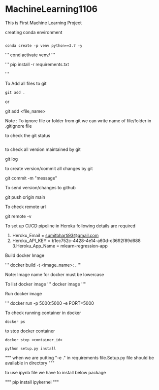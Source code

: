 # MachineLearning1106
This is First Machine Learning Project 


creating conda environment 
````

conda create -p venv python==3.7 -y
````

''' cond activate venv/
'''

'''
pip install -r requirements.txt

'''

To Add all files to git 
```
git add . 
```

or 

git add <file_name>

Note : To ignore file or folder from git we can write name of file/folder in .gitignore file 

to check the git status

``` git status 
``` 

to check all version maintained by git 

git log 

to create version/commit all changes by git 

git commit -m "message" 

To send version/changes to github 

git push origin main 


To  check remote url 

git remote -v 


To set up CI/CD pipeline in Heroku following details are required 

1. Heroku_Email = sumitbharti93@gmail.com
2. Heroku_API_KEY = b1ec752c-4428-4e14-a60d-c3692f89d688
3.Heroku_App_Name = mlearn-regression-app


Build docker Image 

''' docker build -t <image_name>:<tagname> . '''

Note: Image name for docker must be lowercase 

To list docker image 
''' docker image ''''

Run docker image 

''' docker run -p 5000:5000 -e PORT=5000 

To check running container in docker 
```
docker ps
```
to stop docker container 
```
docker stop <container_id>
```

```
python setup.py install
```
""" when we are putting "-e ." in requirements file.Setup.py file should be available in directory """

to use ipynb file we have to install below package 

"""
pip install ipykernel 
"""
